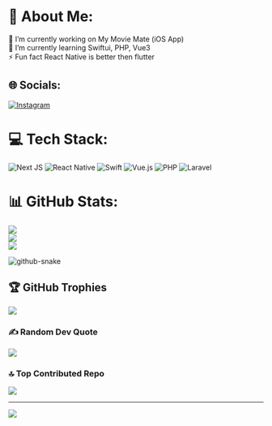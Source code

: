 # 💫 About Me:
🔭 I’m currently working on My Movie Mate (iOS App)<br>🌱 I’m currently learning Swiftui, PHP, Vue3<br>⚡ Fun fact React Native is better then flutter


## 🌐 Socials:
[![Instagram](https://img.shields.io/badge/Instagram-%23E4405F.svg?logo=Instagram&logoColor=white)](https://instagram.com/pallepadehat) 

# 💻 Tech Stack:
![Next JS](https://img.shields.io/badge/Next-black?style=for-the-badge&logo=next.js&logoColor=white) ![React Native](https://img.shields.io/badge/react_native-%2320232a.svg?style=for-the-badge&logo=react&logoColor=%2361DAFB) ![Swift](https://img.shields.io/badge/swift-F54A2A?style=for-the-badge&logo=swift&logoColor=white) ![Vue.js](https://img.shields.io/badge/vue.js-%2335495e.svg?style=for-the-badge&logo=vuedotjs&logoColor=%234FC08D) ![PHP](https://img.shields.io/badge/php-%23777BB4.svg?style=for-the-badge&logo=php&logoColor=white) ![Laravel](https://img.shields.io/badge/laravel-%23FF2D20.svg?style=for-the-badge&logo=laravel&logoColor=white)
# 📊 GitHub Stats:
![](https://github-readme-stats.vercel.app/api?username=Pallepadehat&theme=dark&hide_border=false&include_all_commits=true&count_private=true)<br/>
![](https://github-readme-streak-stats.herokuapp.com/?user=Pallepadehat&theme=dark&hide_border=false)<br/>
![](https://github-readme-stats.vercel.app/api/top-langs/?username=Pallepadehat&theme=dark&hide_border=false&include_all_commits=true&count_private=true&layout=compact)

<picture>
  <source media="(prefers-color-scheme: dark)" srcset="https://raw.githubusercontent.com/tobiasmeyhoefer/tobiasmeyhoefer/output/github-snake-dark.svg" />
  <source media="(prefers-color-scheme: light)" srcset="https://raw.githubusercontent.com/tobiasmeyhoefer/tobiasmeyhoefer/output/github-snake.svg" />
  <img alt="github-snake" src="https://raw.githubusercontent.com/tobiasmeyhoefer/tobiasmeyhoefer/output/github-snake.svg" />
</picture>

## 🏆 GitHub Trophies
![](https://github-profile-trophy.vercel.app/?username=Pallepadehat&theme=radical&no-frame=false&no-bg=true&margin-w=4)

### ✍️ Random Dev Quote
![](https://quotes-github-readme.vercel.app/api?type=horizontal&theme=radical)

### 🔝 Top Contributed Repo
![](https://github-contributor-stats.vercel.app/api?username=Pallepadehat&limit=5&theme=dark&combine_all_yearly_contributions=true)

---
[![](https://visitcount.itsvg.in/api?id=Pallepadehat&icon=0&color=0)](https://visitcount.itsvg.in)
